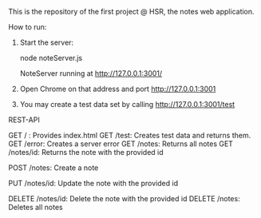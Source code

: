 This is the repository of the first project @ HSR, the notes web application.

How to run:

1. Start the server:

	node noteServer.js
	
	NoteServer running at http://127.0.0.1:3001/
	
2. Open Chrome on that address and port http://127.0.0.1:3001

3. You may create a test data set by calling http://127.0.0.1:3001/test 


REST-API

GET / : Provides index.html
GET /test: Creates test data and returns them.
GET /error: Creates a server error
GET /notes: Returns all notes
GET /notes/id: Returns the note with the provided id 

POST /notes: Create a note

PUT /notes/id: Update the note with the provided id

DELETE /notes/id: Delete the note with the provided id
DELETE /notes: Deletes all notes
